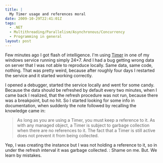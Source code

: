 ```yaml
---
title: |
  My Timer usage and references moral
date: 2009-10-29T22:41:01Z
tags:
  - .NET
  - Multithreading/Parallelism/Asynchronous/Concurrency
  - Programming in general
layout: post
---
```

Few minutes ago I got flash of intelligence. I'm using [Timer][1] in one of my windows service running simply 24×7. And I had a bug getting wrong data on server that I was not able to reproduce locally. Same data, same code, nothing. That was pretty weird, because after roughly four days I restarted the service and it started working correctly.

I opened a debugger, started the service locally and went for some candy. Because the data should be refreshed by default every two minutes, when I came back I realized, that the refresh procedure was not run, because there was a breakpoint, but no hit. So I started looking for some info in documentation, when suddenly the note followed by recalling the knowledge came in:

> As long as you are using a Timer, you must keep a reference to it. As with any managed object, a Timer is subject to garbage collection when there are no references to it. The fact that a Timer is still active does not prevent it from being collected.

Yep, I was creating the instance but I was not holding a reference to it, so in under the refresh interval it was garbage collected. : Shame on me. But. We learn by mistakes.

[1]: http://msdn.microsoft.com/en-us/library/system.threading.timer.aspx